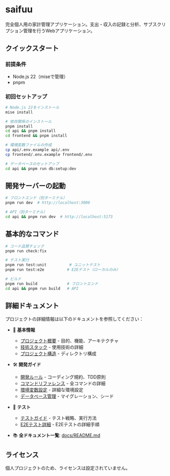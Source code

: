 # saifuu

完全個人用の家計管理アプリケーション。支出・収入の記録と分析、サブスクリプション管理を行うWebアプリケーション。

## クイックスタート

### 前提条件
- Node.js 22（miseで管理）
- pnpm

### 初回セットアップ
```bash
# Node.js 22をインストール
mise install

# 依存関係のインストール
pnpm install
cd api && pnpm install
cd frontend && pnpm install

# 環境変数ファイルの作成
cp api/.env.example api/.env
cp frontend/.env.example frontend/.env

# データベースのセットアップ
cd api && pnpm run db:setup:dev
```

## 開発サーバーの起動

```bash
# フロントエンド（別ターミナル）
pnpm run dev  # http://localhost:3000

# API（別ターミナル）
cd api && pnpm run dev  # http://localhost:5173
```

## 基本的なコマンド

```bash
# コード品質チェック
pnpm run check:fix

# テスト実行
pnpm run test:unit          # ユニットテスト
pnpm run test:e2e          # E2Eテスト（ローカルのみ）

# ビルド
pnpm run build             # フロントエンド
cd api && pnpm run build   # API
```

## 詳細ドキュメント

プロジェクトの詳細情報は以下のドキュメントを参照してください：

- 📌 **基本情報**
  - [プロジェクト概要](./docs/プロジェクト概要.md) - 目的、機能、アーキテクチャ
  - [技術スタック](./docs/技術スタック.md) - 使用技術の詳細
  - [プロジェクト構造](./docs/プロジェクト構造.md) - ディレクトリ構成

- 🛠 **開発ガイド**
  - [開発ルール](./CLAUDE.md) - コーディング規約、TDD原則
  - [コマンドリファレンス](./docs/コマンドリファレンス.md) - 全コマンドの詳細
  - [環境変数設定](./docs/開発環境/環境変数設定ガイド.md) - 詳細な環境設定
  - [データベース管理](./docs/データベース/README.md) - マイグレーション、シード

- 🧪 **テスト**
  - [テストガイド](./docs/テスト/テストガイド.md) - テスト戦略、実行方法
  - [E2Eテスト詳細](./docs/テスト/テストガイド.md#e2eテストの実行) - E2Eテストの詳細手順

- 📚 **全ドキュメント一覧**: [docs/README.md](./docs/README.md)

## ライセンス

個人プロジェクトのため、ライセンスは設定されていません。